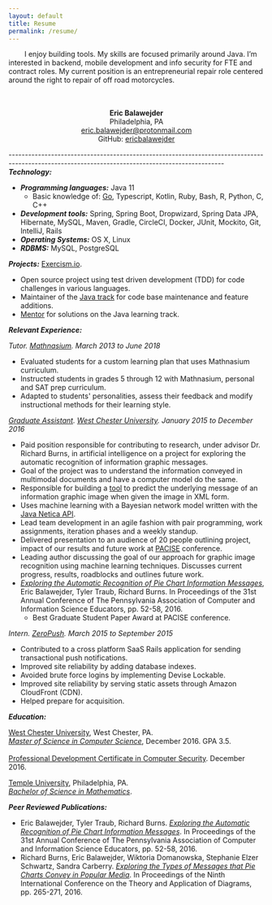```yaml
---
layout: default
title: Resume
permalink: /resume/
---
```


&nbsp;&nbsp;&nbsp;&nbsp;&nbsp;&nbsp;&nbsp;&nbsp;I enjoy building tools. My skills are focused primarily around Java. I’m interested in backend, mobile development and info security for FTE and contract roles. My current position is an entrepreneurial repair role centered around the right to repair of off road motorcycles.
<br>
<br>
<br>

<p align="center">
  <b>Eric Balawejder</b><br>
  Philadelphia, PA<br>
  <a href = "mailto: eric.balawejder@protonmail.com">eric.balawejder@protonmail.com</a><br>
  GitHub: <a href="https://github.com/ericbalawejder">ericbalawejder</a>
</p>

------------------------------------------------------------------------------------------------------------------------------------------------<br>
***Technology:***
* ***Programming languages:*** Java 11
    * Basic knowledge of: [Go](https://github.com/ericbalawejder/hash-match), Typescript, Kotlin, Ruby, Bash, R, Python, C, C++
* ***Development tools:*** Spring, Spring Boot, Dropwizard, Spring Data JPA, Hibernate, MySQL, Maven, Gradle, CircleCI, Docker, JUnit, Mockito, Git, IntelliJ, Rails
* ***Operating Systems:*** OS X, Linux
* ***RDBMS:*** MySQL, PostgreSQL

***Projects:*** [Exercism.io](https://exercism.io "exercism.io").
* Open source project using test driven development (TDD) for code challenges in various languages.
* Maintainer of the [Java track](https://exercism.io/tracks/java/maintainers) for code base maintenance and feature additions.
* [Mentor](https://exercism.io/tracks/java/mentors) for solutions on the Java learning track. 

***Relevant Experience:***<br>

*Tutor. [Mathnasium](https://www.mathnasium.com/northwilmington). March 2013 to June 2018*
* Evaluated students for a custom learning plan that uses Mathnasium curriculum.
* Instructed students in grades 5 through 12 with Mathnasium, personal and SAT prep curriculum.
* Adapted to students' personalities, assess their feedback and modify instructional methods for their learning style.

*[Graduate Assistant](https://www.wcupa.edu/_admissions/sch_dgr/assistantships.aspx). [West Chester University](https://www.wcupa.edu/). January 2015 to December 2016*
* Paid position responsible for contributing to research, under advisor Dr. Richard Burns, in artificial
intelligence on a project for exploring the automatic recognition of information graphic messages.
* Goal of the project was to understand the information conveyed in multimodal documents and have a computer
model do the same.
* Responsible for building a [tool](https://github.com/ericbalawejder/pie-chart-bayes) to predict the underlying message of an information graphic image when 
given the image in XML form.
* Uses machine learning with a Bayesian network model written with the [Java Netica API](https://www.norsys.com/netica-j/docs/javadocs/index.html).
* Lead team development in an agile fashion with pair programming, work assignments, iteration phases and a
weekly standup.
* Delivered presentation to an audience of 20 people outlining project, impact of our results and future work at
[PACISE](http://granite.sru.edu/~pacise/) conference.
* Leading author discussing the goal of our approach for graphic image recognition using machine learning
techniques. Discusses current progress, results, roadblocks and outlines future work.
* *[Exploring the Automatic Recognition of Pie Chart Information Messages](/assets/resume/pacise16.pdf)*, Eric Balawejder, Tyler Traub, Richard Burns. In Proceedings of the 31st Annual Conference of The Pennsylvania Association of Computer and Information Science Educators, pp. 52-58, 2016.
    * Best Graduate Student Paper Award at PACISE conference.

*Intern. [ZeroPush](https://zeropush.com "zeropush.com"). March 2015 to September 2015*
* Contributed to a cross platform SaaS Rails application for sending transactional push notifications.
* Improved site reliability by adding database indexes.
* Avoided brute force logins by implementing Devise Lockable.
* Improved site reliability by serving static assets through Amazon CloudFront (CDN).
* Helped prepare for acquisition.


***Education:***<br>

[West Chester University](https://www.wcupa.edu/), West Chester, PA.<br>
*[Master of Science in Computer Science](https://www.wcupa.edu/sciences-mathematics/computerScience/masters.aspx)*, December 2016. GPA 3.5.
<br>
<br>
[Professional Development Certificate in Computer Security](https://www.wcupa.edu/sciences-mathematics/computerScience/profDevelopment.aspx#computerSecurity). December 2016.<br>

[Temple University](https://www.temple.edu/), Philadelphia, PA.<br>
*[Bachelor of Science in Mathematics](https://bulletin.temple.edu/undergraduate/science-technology/mathematics/mathematics-bs/#requirementstext)*.<br>


***Peer Reviewed Publications:***

* Eric Balawejder, Tyler Traub, Richard Burns. *[Exploring the Automatic Recognition of Pie Chart Information Messages](/assets/resume/pacise16.pdf)*. In Proceedings of the 31st Annual Conference of The Pennsylvania Association of Computer and Information Science Educators, pp. 52-58, 2016.
* Richard Burns, Eric Balawejder, Wiktoria Domanowska, Stephanie Elzer Schwartz, Sandra Carberry. *[Exploring the Types of Messages that Pie Charts Convey in Popular Media](/assets/resume/diagrams16.pdf)*. In Proceedings of the Ninth International Conference on the Theory and Application of Diagrams, pp. 265-271, 2016.

